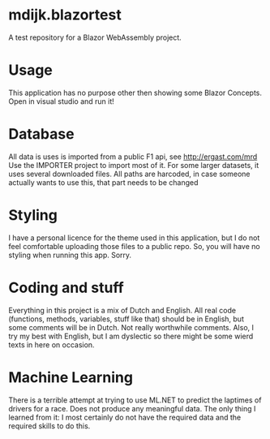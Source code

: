 # mdijk.blazortest
A test repository for a Blazor WebAssembly project.

# Usage
This application has no purpose other then showing some Blazor Concepts. Open in visual studio and run it!

# Database
All data is uses is imported from a public F1 api, see http://ergast.com/mrd
Use the IMPORTER project to import most of it. For some larger datasets, it uses several downloaded files.
All paths are harcoded, in case someone actually wants to use this, that part needs to be changed

# Styling
I have a personal licence for the theme used in this application, but I do not feel comfortable uploading those files to a public repo. So, you will have no styling when running this app. Sorry.

# Coding and stuff
Everything in this project is a mix of Dutch and English. All real code (functions, methods, variables, stuff like that) should be in English, but some comments will be in Dutch. Not really worthwhile comments. Also, I try my best with English, but I am dyslectic so there might be some wierd texts in here on occasion.

# Machine Learning
There is a terrible attempt at trying to use ML.NET to predict the laptimes of drivers for a race. Does not produce any meaningful data. The only thing I learned from it: I most certainly do not have the required data and the required skills to do this.

